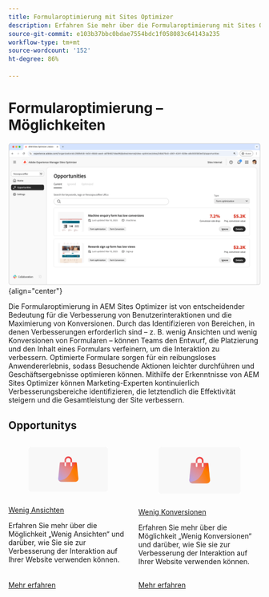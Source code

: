 ```yaml
---
title: Formularoptimierung mit Sites Optimizer
description: Erfahren Sie mehr über die Formularoptimierung mit Sites Optimizer.
source-git-commit: e103b37bbc0bdae7554bdc1f058083c64143a235
workflow-type: tm+mt
source-wordcount: '152'
ht-degree: 86%

---
```



# Formularoptimierung – Möglichkeiten

![Formularoptimierung – Möglichkeiten](./assets/form-optimization/hero.png){align="center"}

Die Formularoptimierung in AEM Sites Optimizer ist von entscheidender Bedeutung für die Verbesserung von Benutzerinteraktionen und die Maximierung von Konversionen. Durch das Identifizieren von Bereichen, in denen Verbesserungen erforderlich sind – z. B. wenig Ansichten und wenig Konversionen von Formularen – können Teams den Entwurf, die Platzierung und den Inhalt eines Formulars verfeinern, um die Interaktion zu verbessern. Optimierte Formulare sorgen für ein reibungsloses Anwendererlebnis, sodass Besuchende Aktionen leichter durchführen und Geschäftsergebnisse optimieren können. Mithilfe der Erkenntnisse von AEM Sites Optimizer können Marketing-Experten kontinuierlich Verbesserungsbereiche identifizieren, die letztendlich die Effektivität steigern und die Gesamtleistung der Site verbessern.

## Opportunitys

<!-- CARDS
 
* ../documentation/opportunities/low-views.md
  {title=Low views}
  {image=../assets/common/card-bag.png}
* ../documentation/opportunities/low-conversions.md
  {title=Low conversions}
  {image=../assets/common/card-bag.png}

--->
<!-- START CARDS HTML - DO NOT MODIFY BY HAND -->
<div class="columns">
    <div class="column is-half-tablet is-half-desktop is-one-third-widescreen" aria-label="Low views">
        <div class="card" style="height: 100%; display: flex; flex-direction: column; height: 100%;">
            <div class="card-image">
                <figure class="image x-is-16by9">
                    <a href="../documentation/opportunities/low-views.md" title="Wenig Ansichten" target="_blank" rel="referrer">
                        <img class="is-bordered-r-small" src="../assets/common/card-bag.png" alt="Wenig Ansichten"
                             style="width: 100%; aspect-ratio: 16 / 9; object-fit: cover; overflow: hidden; display: block; margin: auto;">
                    </a>
                </figure>
            </div>
            <div class="card-content is-padded-small" style="display: flex; flex-direction: column; flex-grow: 1; justify-content: space-between;">
                <div class="top-card-content">
                    <p class="headline is-size-6 has-text-weight-bold">
                        <a href="../documentation/opportunities/low-views.md" target="_blank" rel="referrer" title="Wenig Ansichten">Wenig Ansichten</a>
                    </p>
                    <p class="is-size-6">Erfahren Sie mehr über die Möglichkeit „Wenig Ansichten“ und darüber, wie Sie sie zur Verbesserung der Interaktion auf Ihrer Website verwenden können.</p>
                </div>
                <a href="../documentation/opportunities/low-views.md" target="_blank" rel="referrer" class="spectrum-Button spectrum-Button--outline spectrum-Button--primary spectrum-Button--sizeM" style="align-self: flex-start; margin-top: 1rem;">
<span class="spectrum-Button-label has-no-wrap has-text-weight-bold">Mehr erfahren</span>
</a>
            </div>
        </div>
    </div>
    <div class="column is-half-tablet is-half-desktop is-one-third-widescreen" aria-label="Low conversions">
        <div class="card" style="height: 100%; display: flex; flex-direction: column; height: 100%;">
            <div class="card-image">
                <figure class="image x-is-16by9">
                    <a href="../documentation/opportunities/low-conversions.md" title="Wenig Konversionen" target="_blank" rel="referrer">
                        <img class="is-bordered-r-small" src="../assets/common/card-bag.png" alt="Wenig Konversionen"
                             style="width: 100%; aspect-ratio: 16 / 9; object-fit: cover; overflow: hidden; display: block; margin: auto;">
                    </a>
                </figure>
            </div>
            <div class="card-content is-padded-small" style="display: flex; flex-direction: column; flex-grow: 1; justify-content: space-between;">
                <div class="top-card-content">
                    <p class="headline is-size-6 has-text-weight-bold">
                        <a href="../documentation/opportunities/low-conversions.md" target="_blank" rel="referrer" title="Wenig Konversionen">Wenig Konversionen</a>
                    </p>
                    <p class="is-size-6">Erfahren Sie mehr über die Möglichkeit „Wenig Konversionen“ und darüber, wie Sie sie zur Verbesserung der Interaktion auf Ihrer Website verwenden können.</p>
                </div>
                <a href="../documentation/opportunities/low-conversions.md" target="_blank" rel="referrer" class="spectrum-Button spectrum-Button--outline spectrum-Button--primary spectrum-Button--sizeM" style="align-self: flex-start; margin-top: 1rem;">
<span class="spectrum-Button-label has-no-wrap has-text-weight-bold">Mehr erfahren</span>
</a>
            </div>
        </div>
    </div>
</div>
<!-- END CARDS HTML - DO NOT MODIFY BY HAND -->
